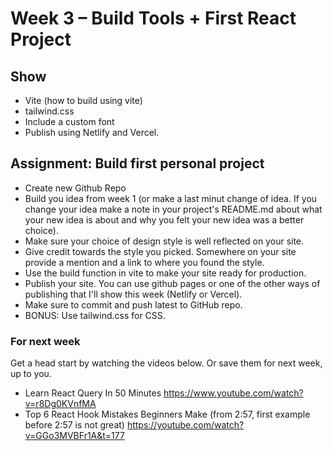 <!-- TODO/TBD -->
# Week 3 – Build Tools + First React Project

## Show

* Vite (how to build using vite)
* tailwind.css
* Include a custom font
* Publish using Netlify and Vercel.

## Assignment: Build first personal project

* Create new Github Repo
* Build you idea from week 1 (or make a last minut change of idea. If you change
  your idea make a note in your project's README.md about what your new idea is
  about and why you felt your new idea was a better choice).
* Make sure your choice of design style is well reflected on your site.
* Give credit towards the style you picked. Somewhere on your site provide a
  mention and a link to where you found the style.
* Use the build function in vite to make your site ready for production.
* Publish your site. You can use github pages or one of the other ways of
  publishing that I'll show this week (Netlify or Vercel).
* Make sure to commit and push latest to GitHub repo.
* BONUS: Use tailwind.css for CSS.

### For next week

Get a head start by watching the videos below. Or save them for next week, up to
you.

* Learn React Query In 50 Minutes https://www.youtube.com/watch?v=r8Dg0KVnfMA
* Top 6 React Hook Mistakes Beginners Make (from 2:57, first example before 2:57 is not great) https://youtube.com/watch?v=GGo3MVBFr1A&t=177

